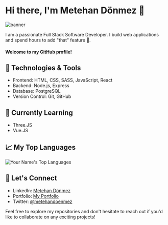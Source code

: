 <!--
**metehandoenmez/metehandoenmez** is a ✨ _special_ ✨ repository because its `README.md` (this file) appears on your GitHub profile.

Here are some ideas to get you started:

- 🔭 I’m currently working on ...
- 🌱 I’m currently learning ...
- 👯 I’m looking to collaborate on ...
- 🤔 I’m looking for help with ...
- 💬 Ask me about ...
- 📫 How to reach me: ...
- 😄 Pronouns: ...
- ⚡ Fun fact: ...
-->
# Hi there, I'm Metehan Dönmez 👋

![banner](https://github.com/metehandoenmez/metehandoenmez/assets/123425785/2b8c81fc-7d1e-4641-9d13-0abe0fb1aeed)


I am a passionate Full Stack Software Developer. I build web applications and spend hours to add "that" feature 💫.
#### Welcome to my GitHub profile!

## 🔧 Technologies & Tools

- Frontend: HTML, CSS, SASS, JavaScript, React
- Backend: Node.js, Express
- Database: PostgreSQL
- Version Control: Git, GitHub

## 🌱 Currently Learning

- Three.JS
- Vue.JS


## 📈 My Top Languages

![Your Name's Top Languages](https://github-readme-stats.vercel.app/api/top-langs/?username=metehandoenmez&layout=compact&theme=radical)

## 📣 Let's Connect

- LinkedIn: [Metehan Dönmez](https://www.linkedin.com/in/metehandoenmez/)
- Portfolio: [My Portfolio](https://www.doenmez.tech)
- Twitter: [@metehandoenmez](https://twitter.com/metehandoenmez)

Feel free to explore my repositories and don't hesitate to reach out if you'd like to collaborate on any exciting projects!
